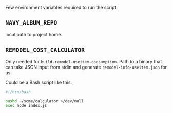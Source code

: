 Few environment variables required to run the script:

## `NAVY_ALBUM_REPO`

local path to project home.

## `REMODEL_COST_CALCULATOR`

Only needed for `build-remodel-useitem-consumption`. Path to a binary
that can take JSON input from stdin and generate `remodel-info-useitem.json` for us.

Could be a Bash script like this:

```bash
#!/bin/bash

pushd ~/some/calculator >/dev/null
exec node index.js
```
